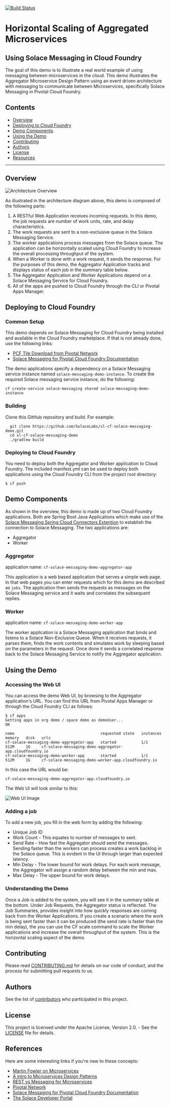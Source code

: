 [![Build Status](https://travis-ci.org/SolaceLabs/sl-cf-solace-messaging-demo.svg?branch=master)](https://travis-ci.org/SolaceLabs/sl-cf-solace-messaging-demo)

# Horizontal Scaling of Aggregated Microservices
## Using Solace Messaging in Cloud Foundry

The goal of this demo is to illustrate a real world example of using messaging between microservices in the cloud. This demo illustrates the Aggregator Microservice Design Pattern using an event driven architecture with messaging to communicate between Microservices, specifically Solace Messaging in Pivotal Cloud Foundry. 

## Contents

* [Overview](#overview)
* [Deploying to Cloud Foundry](#deploying-to-cloud-foundry)
* [Demo Components](#demo-components)
* [Using the Demo](#using-the-demo)
* [Contributing](#contributing)
* [Authors](#authors)
* [License](#license)
* [Resources](#resources)

---

## Overview
 
![Architecture Overview](resources/demo-overview.png)

As illustrated in the architecture diagram above, this demo is composed of the following parts:

1. A RESTful Web Application receives incoming requests. In this demo, the job requests are number of work units, rate, and delay characteristics.
2. The work requests are sent to a non-exclusive queue in the Solace Messaging Service.
3. The worker applications process messages from the Solace queue. The application can be horizontally scaled using Cloud Foundry to increase the overall processing throughput of the system.
4. When a Worker is done with a work request, it sends the response. For the purposes of this demo, the Aggregator Application tracks and displays status of each job in the summary table below.
5. The Aggregator Application and Worker Applications depend on a Solace Messaging Service for Cloud Foundry.
6. All of the apps are pushed to Cloud Foundry through the CLI or Pivotal Apps Manager.

## Deploying to Cloud Foundry

### Common Setup

This demo depends on Solace Messaging for Cloud Foundry being installed and available in the Cloud Foundry marketplace. If that is not already done, use the following links:

* [PCF Tile Download from Pivotal Network](https://network.pivotal.io/)
* [Solace Messaging for Pivotal Cloud Foundry Documentation](http://docs.pivotal.io/solace-messaging/)

The demo applications specify a dependency on a Solace Messaging service instance named `solace-messaging-demo-instance`. To create the required Solace messaging service instance, do the following:

	cf create-service solace-messaging shared solace-messaging-demo-instance

### Building

Clone this GitHub repository and build. For example:

```
  git clone https://github.com/SolaceLabs/sl-cf-solace-messaging-demo.git
  cd sl-cf-solace-messaging-demo
  ./gradlew build
```

### Deploying to Cloud Foundry

You need to deploy both the Aggregator and Worker application to Cloud Foundry. The included manifest.yml can be used to deploy both applications using the Cloud Foundry CLI from the project root directory:

    $ cf push
    
## Demo Components

As shown in the overview, this demo is made up of two Cloud Foundry applications. Both are Spring Boot Java Applications which make use of the [Solace Messaging Spring Cloud Connectors Extention](https://github.com/SolaceLabs/sl-spring-cloud-connectors) to establish the connection to Solace Messaging. The two applications are:

* Aggregator
* Worker

### Aggregator

application name: `cf-solace-messaging-demo-aggregator-app`

This application is a web based application that serves a simple web page. In that web pages you can enter requests which for this demo are described as `jobs`. The application then sends the requests as messages on the Solace Messaging service and it waits and correlates the subsequent replies.

### Worker

application name: `cf-solace-messaging-demo-worker-app`

The worker application is a Solace Messaging application that binds and listens to a Solace Non-Exclusive Queue. When it receives requests, it parses them, finds the work contents and simulates work by sleeping based on the parameters in the request. Once done it sends a correlated response back to the Solace Messaging Service to notify the Aggregator application.

## Using the Demo

### Accessing the Web UI

You can access the demo Web UI, by browsing to the Aggregator application's URL. You can find this URL from Pivotal Apps Manager or through the Cloud Foundry CLI as follows:

	$ cf apps
	Getting apps in org demo / space demo as demoUser...
	OK

	name                                      requested state   instances   memory   disk   urls
	cf-solace-messaging-demo-aggregator-app   started           1/1         512M     1G     cf-solace-messaging-demo-aggregator-app.cloudfoundry.io
	cf-solace-messaging-demo-worker-app       started           1/1         512M     1G     cf-solace-messaging-demo-worker-app.cloudfoundry.io

In this case the URL would be:

	cf-solace-messaging-demo-aggregator-app.cloudfoundry.io

The Web UI will look similar to this:

![Web UI Image](resources/web-ui.png)

### Adding a job

To add a new job, you fill in the web form by adding the following:

* Unique Job ID
* Work Count - This equates to number of messages to sent.
* Send Rate - How fast the Aggregator should send the messages. Sending faster than the workers can process creates a work backlog in the Solace queue. This is evident in the UI through larger than expected latency. 
* Min Delay - The lower bound for work delays. For each work message, the Aggregator will assign a random delay between the min and max.
* Max Delay - The upper bound for work delays.

### Understanding the Demo

Once a Job is added to the system, you will see it in the summary table at the bottom. Under Job Requests, the Aggregator status is reflected. The Job Summaries, provides insight into how quickly responses are coming back from the Worker Applications. If you create a scenario where the work is being sent faster than it can be produced (the send rate is faster than the min delay), the you can use the CF scale command to scale the Worker applications and increase the overall throughput of the system. This is the horizontal scaling aspect of the demo.

## Contributing

Please read [CONTRIBUTING.md](CONTRIBUTING.md) for details on our code of conduct, and the process for submitting pull requests to us.

## Authors

See the list of [contributors](https://github.com/SolaceLabs/sl-cf-solace-messaging-demo/graphs/contributors) who participated in this project.

## License

This project is licensed under the Apache License, Version 2.0. - See the [LICENSE](LICENSE) file for details.

## References

Here are some interesting links if you're new to these concepts:

* [Martin Fowler on Microservices](http://martinfowler.com/articles/microservices.html)
* [A intro to Microservices Design Patterns](http://blog.arungupta.me/microservice-design-patterns/)
* [REST vs Messaging for Microservices](http://www.slideshare.net/ewolff/rest-vs-messaging-for-microservices)
* [Pivotal Network](https://network.pivotal.io/)
* [Solace Messaging for Pivotal Cloud Foundry Documentation](http://docs.pivotal.io/solace-messaging/)
* [The Solace Developer Portal](http://dev.solace.com/)
